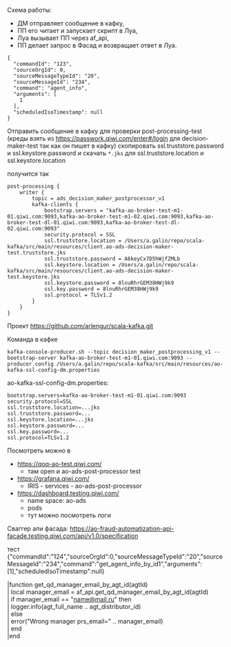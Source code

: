 Схема работы:
- ДМ отправляет сообщение в кафку, 
- ПП его читает и запускает скрипт в Луа, 
- Луа вызывает ПП через af_api, 
- ПП делает запрос в Фасад и возвращает ответ в Луа.

```
{
  "commandId": "123",
  "sourceOrgId": 0,
  "sourceMessageTypeId": "20",
  "sourceMessageId": "234",
  "command": "agent_info",
  "arguments": [
	1
  ],
  "scheduledIsoTimestamp": null
}
```

Отправить сообщение в кафку для проверки post-processing-test (креды взять из https://passwork.qiwi.com/enter#/login для deсision-maker-test так как он пишет в кафку) скопировать ssl.truststore.password и ssl.keystore.password и скачать `*.jks` для ssl.truststore.location и ssl.keystore.location

получится так
```hocon
post-processing {  
    writer {  
        topic = ads_decision_maker_postprocessor_v1  
        kafka-clients {  
            bootstrap.servers = "kafka-ao-broker-test-m1-01.qiwi.com:9093,kafka-ao-broker-test-m1-02.qiwi.com:9093,kafka-ao-broker-test-dl-01.qiwi.com:9093,kafka-ao-broker-test-dl-02.qiwi.com:9093"  
            security.protocol = SSL  
            ssl.truststore.location = /Users/a.galin/repo/scala-kafka/src/main/resources/client.ao-ads-decision-maker-test.truststore.jks  
            ssl.truststore.password = A6keyCx7D5hWjfZMLb  
            ssl.keystore.location = /Users/a.galin/repo/scala-kafka/src/main/resources/client.ao-ads-decision-maker-test.keystore.jks  
            ssl.keystore.password = 8lnuRhrGEM38HWj9k9  
            ssl.key.password = 8lnuRhrGEM38HWj9k9  
            ssl.protocol = TLSv1.2  
        }  
    }  
}
```

Проект https://github.com/arlengur/scala-kafka.git

Команда в кафке
```
kafka-console-producer.sh --topic decision_maker_postprocessing_v1 --bootstrap-server kafka-ao-broker-test-m1-01.qiwi.com:9093 --producer.config /Users/a.galin/repo/scala-kafka/src/main/resources/ao-kafka-ssl-config-dm.properties
```

ao-kafka-ssl-config-dm.properties:
```
bootstrap.servers=kafka-ao-broker-test-m1-01.qiwi.com:9093  
security.protocol=SSL  
ssl.truststore.location=...jks  
ssl.truststore.password=...  
ssl.keystore.location=...jks  
ssl.keystore.password=...
ssl.key.password=...
ssl.protocol=TLSv1.2
```

Посмотреть можно в 
- https://qoq-ao-test.qiwi.com/
	- там open и   ao-ads-post-processor test
- https://grafana.qiwi.com/
	- IRIS - services - ao-ads-post-processor
- https://dashboard.testing.qiwi.com/
	- name space: ao-ads
	- pods
	- тут можно посмотреть логи

Сваггер апи фасада: 
https://ao-fraud-automatization-api-facade.testing.qiwi.com/api/v1.0/specification

тест
{"commandId":"124","sourceOrgId":0,"sourceMessageTypeId":"20","sourceMessageId":"234","command":"get_agent_info_by_id1","arguments":[1],"scheduledIsoTimestamp":null}

|function get_qd_manager_email_by_agt_id(agtId)  
|  local manager_email = af_api.get_qd_manager_email_by_agt_id(agtId)  
|  if manager_email == "name@mail.ru" then  
|   logger.info(agt_full_name .. agt_distributor_id)  
|  else  
|   error("Wrong manager prs_email=" .. manager_email)  
|  end  
|end